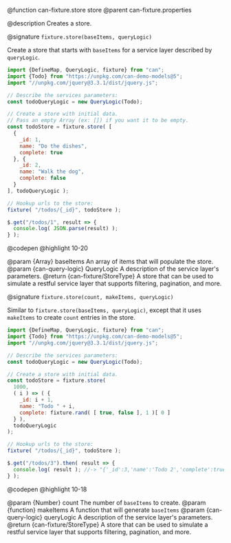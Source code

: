 @function can-fixture.store store
@parent can-fixture.properties

@description Creates a store.

@signature `fixture.store(baseItems, queryLogic)`

  Create a store that starts with `baseItems` for a service layer
  described by `queryLogic`.

  ```js
  import {DefineMap, QueryLogic, fixture} from "can";
  import {Todo} from "https://unpkg.com/can-demo-models@5";
  import "//unpkg.com/jquery@3.3.1/dist/jquery.js";

  // Describe the services parameters:
  const todoQueryLogic = new QueryLogic(Todo);

  // Create a store with initial data.
  // Pass an empty Array (ex: []) if you want it to be empty.
  const todoStore = fixture.store( [
    {
      _id: 1,
      name: "Do the dishes",
      complete: true
    }, {
      _id: 2,
      name: "Walk the dog",
      complete: false
    }
  ], todoQueryLogic );

  // Hookup urls to the store:
  fixture( "/todos/{_id}", todoStore );

  $.get("/todos/1", result => {
    console.log( JSON.parse(result) );
  } );
  ```
  @codepen
  @highlight 10-20

  @param {Array} baseItems An array of items that will populate the store.
  @param {can-query-logic} QueryLogic A description of the service layer's parameters.
  @return {can-fixture/StoreType} A store that can be used to simulate
  a restful service layer that supports filtering, pagination, and
  more.  

@signature `fixture.store(count, makeItems, queryLogic)`

  Similar to `fixture.store(baseItems, queryLogic)`, except that
  it uses `makeItems` to create `count` entries in the store.

  ```js
  import {DefineMap, QueryLogic, fixture} from "can";
  import {Todo} from "https://unpkg.com/can-demo-models@5";
  import "//unpkg.com/jquery@3.3.1/dist/jquery.js";

  // Describe the services parameters:
  const todoQueryLogic = new QueryLogic(Todo);

  // Create a store with initial data.
  const todoStore = fixture.store(
    1000,
    ( i ) => ( {
      _id: i + 1,
      name: "Todo " + i,
      complete: fixture.rand( [ true, false ], 1 )[ 0 ]
    } ),
    todoQueryLogic
  );

  // Hookup urls to the store:
  fixture( "/todos/{_id}", todoStore );

  $.get("/todos/3").then( result => {
    console.log( result ); //-> "{'_id':3,'name':'Todo 2','complete':true||false}"
  } );

  ```
  @codepen
  @highlight 10-18

  @param {Number} count The number of `baseItems` to create.
  @param {function} makeItems A function that will generate `baseItems`
  @param {can-query-logic} queryLogic A description of the service layer's parameters.
  @return {can-fixture/StoreType} A store that can be used to simulate
  a restful service layer that supports filtering, pagination, and
  more.  
